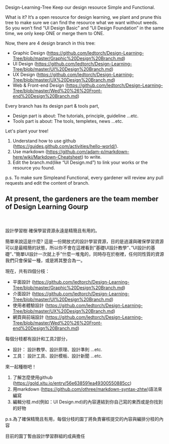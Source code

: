 Design-Learning-Tree
Keep our design resource Simple and Functional.

What is it?
It’s a open resource for design learning, we plant and prune this tree to make sure we can find the resource what we want without weeds. So you won’t find “UI Design Basic” and ”UI Design Foundation” in the same time, we only keep ONE or merge them to ONE.

Now, there are 4 design branch in this tree:
- Graphic Design (https://github.com/ledtorch/Design-Learning-Tree/blob/master/Graphic%20Design%20Branch.md)
- UI Design (https://github.com/ledtorch/Design-Learning-Tree/blob/master/UI%20Design%20Branch.md)
- UX Design (https://github.com/ledtorch/Design-Learning-Tree/blob/master/UX%20Design%20Branch.md)
- Web & Front-end Design (https://github.com/ledtorch/Design-Learning-Tree/blob/master/Wed%20%26%20Front-end%20Design%20Branch.md)

Every branch has its design part & tools part, 
- Design part is about:
The tutorials, principle, guideline …etc.
- Tools part is about:
The tools, templetes, news …etc.

Let's plant your tree!
1. Understand how to use github (https://guides.github.com/activities/hello-world/).
2. Use markdown (https://github.com/adam-p/markdown-here/wiki/Markdown-Cheatsheet) to write.
3. Edit the branch.md(like “UI Design.md”) to link your works or the resource you found.

p.s. To make sure Simpleand Functional, every gardener will review any pull requests and edit the content of branch.

At present, the gardeners are the team member of Design Learning Gourp
----
<br/>
<br/>
設計學習樹
確保學習資源永遠是精簡且有用的。

簡單來說這是什麼?
這是一份開放式的設計學習資源，目的是過濾與確保學習資源可以是最精簡的狀態，所以你不會在這裡看到”基礎UI設計教學”、”UI設計的基礎”、”簡單UI設計一次就上手”什麼一堆鬼的，同時存在於樹裡，任何同性質的資源我們只會保留一種，或是將其整合為一。

現在，共有四個分枝：
- 平面設計 (https://github.com/ledtorch/Design-Learning-Tree/blob/master/Graphic%20Design%20Branch.md)
- 介面設計 (https://github.com/ledtorch/Design-Learning-Tree/blob/master/UI%20Design%20Branch.md)
- 使用者體驗設計 (https://github.com/ledtorch/Design-Learning-Tree/blob/master/UX%20Design%20Branch.md)
- 網頁與前端設計 (https://github.com/ledtorch/Design-Learning-Tree/blob/master/Wed%20%26%20Front-end%20Design%20Branch.md)

每個分枝都有設計和工具2部分，
- 設計：
設計教學、設計原理、設計準則 …etc.
- 工具：
設計工具、設計模板、設計新聞 …etc.

來一起種樹吧！
1. 了解怎麼使用github (https://gold.xitu.io/entry/56e638591ea49300550885cc)
2. 用markdown (https://github.com/othree/markdown-syntax-zhtw)語法來編寫
3. 編輯分枝.md(例如：UI Design.md)的內容連結到你自己寫的東西或是你找到的好物

p.s.為了確保精簡且有用，每個分枝的園丁將負責審核提交的內容與編排分枝的內容

目前的園丁暫由設計學習群組的成員擔任
